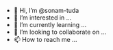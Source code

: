 - 👋 Hi, I’m @sonam-tuda
- 👀 I’m interested in ...
- 🌱 I’m currently learning ...
- 💞️ I’m looking to collaborate on ...
- 📫 How to reach me ...

<!---
sonam-tuda/sonam-tuda is a ✨ special ✨ repository because its `README.md` (this file) appears on your GitHub profile.
You can click the Preview link to take a look at your changes.
--->
